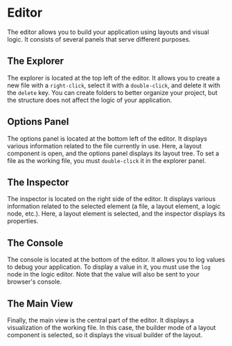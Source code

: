# Editor

The editor allows you to build your application using layouts and visual logic. It consists of several panels that serve different purposes.

<DImage 
  src="../../../assets/layout-editor/luna-park-editor-assets/screen1.png"
  alt="Screenshot of the Luna Park editor"
/>

## The Explorer

The explorer is located at the top left of the editor. It allows you to create a new file with a `right-click`, select it with a `double-click`, and delete it with the `delete` key. You can create folders to better organize your project, but the structure does not affect the logic of your application.

<DImage 
  src="../../../assets/layout-editor/luna-park-editor-assets/screen2.png"
  alt="Screenshot of the Luna Park editor"
/>

## Options Panel

The options panel is located at the bottom left of the editor. It displays various information related to the file currently in use. Here, a layout component is open, and the options panel displays its layout tree. To set a file as the working file, you must `double-click` it in the explorer panel.

<DImage 
  src="../../../assets/layout-editor/luna-park-editor-assets/screen3.png"
  alt="Screenshot of the Luna Park editor"
/>

## The Inspector

The inspector is located on the right side of the editor. It displays various information related to the selected element (a file, a layout element, a logic node, etc.). Here, a layout element is selected, and the inspector displays its properties.

<DImage 
  src="../../../assets/layout-editor/luna-park-editor-assets/screen4.png"
  alt="Screenshot of the Luna Park editor"
/>

## The Console

The console is located at the bottom of the editor. It allows you to log values to debug your application. To display a value in it, you must use the `log` node in the logic editor. Note that the value will also be sent to your browser's console.

<DImage 
  src="../../../assets/layout-editor/luna-park-editor-assets/screen5.png"
  alt="Screenshot of the Luna Park editor"
/>

## The Main View

Finally, the main view is the central part of the editor. It displays a visualization of the working file. In this case, the builder mode of a layout component is selected, so it displays the visual builder of the layout.

<DImage 
  src="../../../assets/layout-editor/luna-park-editor-assets/screen6.png"
  alt="Screenshot of the Luna Park editor"
/>

